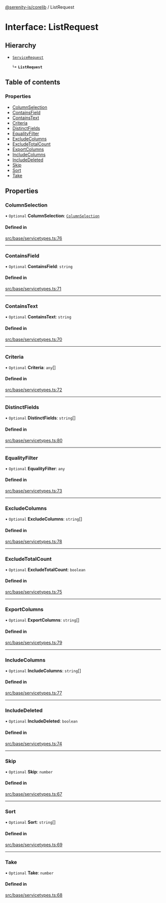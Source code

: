 [@serenity-is/corelib](../README.md) / ListRequest

# Interface: ListRequest

## Hierarchy

- [`ServiceRequest`](ServiceRequest.md)

  ↳ **`ListRequest`**

## Table of contents

### Properties

- [ColumnSelection](ListRequest.md#columnselection)
- [ContainsField](ListRequest.md#containsfield)
- [ContainsText](ListRequest.md#containstext)
- [Criteria](ListRequest.md#criteria)
- [DistinctFields](ListRequest.md#distinctfields)
- [EqualityFilter](ListRequest.md#equalityfilter)
- [ExcludeColumns](ListRequest.md#excludecolumns)
- [ExcludeTotalCount](ListRequest.md#excludetotalcount)
- [ExportColumns](ListRequest.md#exportcolumns)
- [IncludeColumns](ListRequest.md#includecolumns)
- [IncludeDeleted](ListRequest.md#includedeleted)
- [Skip](ListRequest.md#skip)
- [Sort](ListRequest.md#sort)
- [Take](ListRequest.md#take)

## Properties

### ColumnSelection

• `Optional` **ColumnSelection**: [`ColumnSelection`](../enums/ColumnSelection.md)

#### Defined in

[src/base/servicetypes.ts:76](https://github.com/serenity-is/serenity/blob/master/packages/corelib/src/base/servicetypes.ts#L76)

___

### ContainsField

• `Optional` **ContainsField**: `string`

#### Defined in

[src/base/servicetypes.ts:71](https://github.com/serenity-is/serenity/blob/master/packages/corelib/src/base/servicetypes.ts#L71)

___

### ContainsText

• `Optional` **ContainsText**: `string`

#### Defined in

[src/base/servicetypes.ts:70](https://github.com/serenity-is/serenity/blob/master/packages/corelib/src/base/servicetypes.ts#L70)

___

### Criteria

• `Optional` **Criteria**: `any`[]

#### Defined in

[src/base/servicetypes.ts:72](https://github.com/serenity-is/serenity/blob/master/packages/corelib/src/base/servicetypes.ts#L72)

___

### DistinctFields

• `Optional` **DistinctFields**: `string`[]

#### Defined in

[src/base/servicetypes.ts:80](https://github.com/serenity-is/serenity/blob/master/packages/corelib/src/base/servicetypes.ts#L80)

___

### EqualityFilter

• `Optional` **EqualityFilter**: `any`

#### Defined in

[src/base/servicetypes.ts:73](https://github.com/serenity-is/serenity/blob/master/packages/corelib/src/base/servicetypes.ts#L73)

___

### ExcludeColumns

• `Optional` **ExcludeColumns**: `string`[]

#### Defined in

[src/base/servicetypes.ts:78](https://github.com/serenity-is/serenity/blob/master/packages/corelib/src/base/servicetypes.ts#L78)

___

### ExcludeTotalCount

• `Optional` **ExcludeTotalCount**: `boolean`

#### Defined in

[src/base/servicetypes.ts:75](https://github.com/serenity-is/serenity/blob/master/packages/corelib/src/base/servicetypes.ts#L75)

___

### ExportColumns

• `Optional` **ExportColumns**: `string`[]

#### Defined in

[src/base/servicetypes.ts:79](https://github.com/serenity-is/serenity/blob/master/packages/corelib/src/base/servicetypes.ts#L79)

___

### IncludeColumns

• `Optional` **IncludeColumns**: `string`[]

#### Defined in

[src/base/servicetypes.ts:77](https://github.com/serenity-is/serenity/blob/master/packages/corelib/src/base/servicetypes.ts#L77)

___

### IncludeDeleted

• `Optional` **IncludeDeleted**: `boolean`

#### Defined in

[src/base/servicetypes.ts:74](https://github.com/serenity-is/serenity/blob/master/packages/corelib/src/base/servicetypes.ts#L74)

___

### Skip

• `Optional` **Skip**: `number`

#### Defined in

[src/base/servicetypes.ts:67](https://github.com/serenity-is/serenity/blob/master/packages/corelib/src/base/servicetypes.ts#L67)

___

### Sort

• `Optional` **Sort**: `string`[]

#### Defined in

[src/base/servicetypes.ts:69](https://github.com/serenity-is/serenity/blob/master/packages/corelib/src/base/servicetypes.ts#L69)

___

### Take

• `Optional` **Take**: `number`

#### Defined in

[src/base/servicetypes.ts:68](https://github.com/serenity-is/serenity/blob/master/packages/corelib/src/base/servicetypes.ts#L68)
